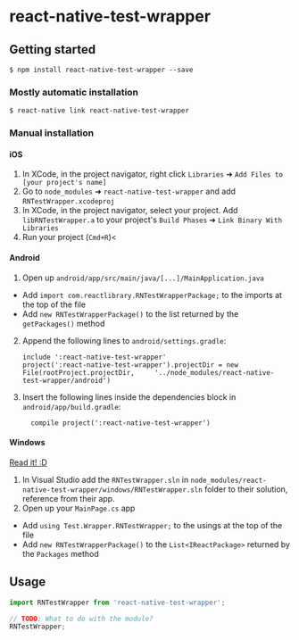 # react-native-test-wrapper

## Getting started

`$ npm install react-native-test-wrapper --save`

### Mostly automatic installation

`$ react-native link react-native-test-wrapper`

### Manual installation


#### iOS

1. In XCode, in the project navigator, right click `Libraries` ➜ `Add Files to [your project's name]`
2. Go to `node_modules` ➜ `react-native-test-wrapper` and add `RNTestWrapper.xcodeproj`
3. In XCode, in the project navigator, select your project. Add `libRNTestWrapper.a` to your project's `Build Phases` ➜ `Link Binary With Libraries`
4. Run your project (`Cmd+R`)<

#### Android

1. Open up `android/app/src/main/java/[...]/MainApplication.java`
  - Add `import com.reactlibrary.RNTestWrapperPackage;` to the imports at the top of the file
  - Add `new RNTestWrapperPackage()` to the list returned by the `getPackages()` method
2. Append the following lines to `android/settings.gradle`:
  	```
  	include ':react-native-test-wrapper'
  	project(':react-native-test-wrapper').projectDir = new File(rootProject.projectDir, 	'../node_modules/react-native-test-wrapper/android')
  	```
3. Insert the following lines inside the dependencies block in `android/app/build.gradle`:
  	```
      compile project(':react-native-test-wrapper')
  	```

#### Windows
[Read it! :D](https://github.com/ReactWindows/react-native)

1. In Visual Studio add the `RNTestWrapper.sln` in `node_modules/react-native-test-wrapper/windows/RNTestWrapper.sln` folder to their solution, reference from their app.
2. Open up your `MainPage.cs` app
  - Add `using Test.Wrapper.RNTestWrapper;` to the usings at the top of the file
  - Add `new RNTestWrapperPackage()` to the `List<IReactPackage>` returned by the `Packages` method


## Usage
```javascript
import RNTestWrapper from 'react-native-test-wrapper';

// TODO: What to do with the module?
RNTestWrapper;
```
  